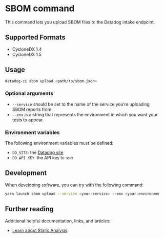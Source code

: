 # SBOM command

This command lets you upload SBOM files to the Datadog intake endpoint.


## Supported Formats

 - CycloneDX 1.4
 - CycloneDX 1.5

## Usage

```bash
datadog-ci sbom upload <path/to/sbom.json>
```

### Optional arguments

- `--service` should be set to the name of the service you're uploading SBOM reports from.
- `--env` is a string that represents the environment in which you want your tests to appear.

### Environment variables

The following environment variables must be defined:

 - `DD_SITE`: the [Datadog site](https://docs.datadoghq.com/getting_started/site/#access-the-datadog-site)
 - `DD_API_KEY`: the API key to use

## Development

When developing software, you can try with the following command:

```bash
yarn launch sbom upload --service <your-service> --env <your-environment> /path/to/sbom.json
```

## Further reading

Additional helpful documentation, links, and articles:

- [Learn about Static Analysis][1]

[1]: https://docs.datadoghq.com/static_analysis

